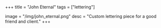 +++
title = "John Eternal"
tags = ["lettering"]

image = "/img/john_eternal.png"
desc = "Custom lettering piece for a good friend and client."
+++
